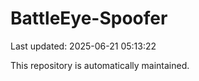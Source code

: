 # BattleEye-Spoofer

Last updated: 2025-06-21 05:13:22

This repository is automatically maintained.
